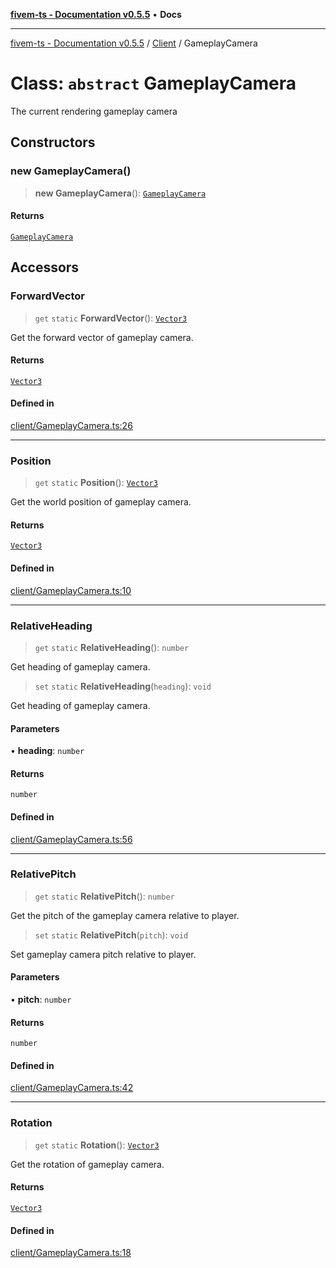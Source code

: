 [**fivem-ts - Documentation v0.5.5**](../../../README.md) • **Docs**

***

[fivem-ts - Documentation v0.5.5](../../../README.md) / [Client](../README.md) / GameplayCamera

# Class: `abstract` GameplayCamera

The current rendering gameplay camera

## Constructors

### new GameplayCamera()

> **new GameplayCamera**(): [`GameplayCamera`](GameplayCamera.md)

#### Returns

[`GameplayCamera`](GameplayCamera.md)

## Accessors

### ForwardVector

> `get` `static` **ForwardVector**(): [`Vector3`](../../Shared/classes/Vector3.md)

Get the forward vector of gameplay camera.

#### Returns

[`Vector3`](../../Shared/classes/Vector3.md)

#### Defined in

[client/GameplayCamera.ts:26](https://github.com/Purpose-Dev/fivem-ts/blob/main/src/client/GameplayCamera.ts#L26)

***

### Position

> `get` `static` **Position**(): [`Vector3`](../../Shared/classes/Vector3.md)

Get the world position of gameplay camera.

#### Returns

[`Vector3`](../../Shared/classes/Vector3.md)

#### Defined in

[client/GameplayCamera.ts:10](https://github.com/Purpose-Dev/fivem-ts/blob/main/src/client/GameplayCamera.ts#L10)

***

### RelativeHeading

> `get` `static` **RelativeHeading**(): `number`

Get heading of gameplay camera.

> `set` `static` **RelativeHeading**(`heading`): `void`

Get heading of gameplay camera.

#### Parameters

• **heading**: `number`

#### Returns

`number`

#### Defined in

[client/GameplayCamera.ts:56](https://github.com/Purpose-Dev/fivem-ts/blob/main/src/client/GameplayCamera.ts#L56)

***

### RelativePitch

> `get` `static` **RelativePitch**(): `number`

Get the pitch of the gameplay camera relative to player.

> `set` `static` **RelativePitch**(`pitch`): `void`

Set gameplay camera pitch relative to player.

#### Parameters

• **pitch**: `number`

#### Returns

`number`

#### Defined in

[client/GameplayCamera.ts:42](https://github.com/Purpose-Dev/fivem-ts/blob/main/src/client/GameplayCamera.ts#L42)

***

### Rotation

> `get` `static` **Rotation**(): [`Vector3`](../../Shared/classes/Vector3.md)

Get the rotation of gameplay camera.

#### Returns

[`Vector3`](../../Shared/classes/Vector3.md)

#### Defined in

[client/GameplayCamera.ts:18](https://github.com/Purpose-Dev/fivem-ts/blob/main/src/client/GameplayCamera.ts#L18)
